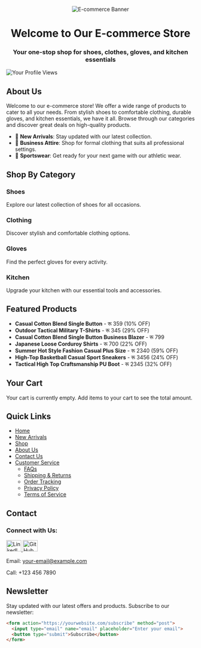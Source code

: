 <!-- Header -->
<p align="center">
  <img src="https://github.com/your-username/your-repo/blob/main/assets/logo.png" alt="E-commerce Banner">
</p>

<!-- Title -->
<h1 align="center">Welcome to Our E-commerce Store</h1>
<h3 align="center">Your one-stop shop for shoes, clothes, gloves, and kitchen essentials</h3>

<!-- Profile Views Badge --> 
<p align="left">
  <img align="left" src="https://komarev.com/ghpvc/?username=your-username&label=Profile%20views&color=0e75b6&style=flat" alt="Your Profile Views" />
</p>

<br>

<!-- About Us -->
## About Us

Welcome to our e-commerce store! We offer a wide range of products to cater to all your needs. From stylish shoes to comfortable clothing, durable gloves, and kitchen essentials, we have it all. Browse through our categories and discover great deals on high-quality products.

- 🌟 **New Arrivals**: Stay updated with our latest collection.
- 💼 **Business Attire**: Shop for formal clothing that suits all professional settings.
- 🏀 **Sportswear**: Get ready for your next game with our athletic wear.

## Shop By Category

### Shoes
Explore our latest collection of shoes for all occasions.

### Clothing
Discover stylish and comfortable clothing options.

### Gloves
Find the perfect gloves for every activity.

### Kitchen
Upgrade your kitchen with our essential tools and accessories.

## Featured Products

- **Casual Cotton Blend Single Button** - रू 359 (10% OFF)
- **Outdoor Tactical Military T-Shirts** - रू 345 (29% OFF)
- **Casual Cotton Blend Single Button Business Blazer** - रू 799
- **Japanese Loose Corduroy Shirts** - रू 700 (22% OFF)
- **Summer Hot Style Fashion Casual Plus Size** - रू 2340 (59% OFF)
- **High-Top Basketball Casual Sport Sneakers** - रू 3456 (24% OFF)
- **Tactical High Top Craftsmanship PU Boot** - रू 2345 (32% OFF)

## Your Cart

Your cart is currently empty. Add items to your cart to see the total amount.

## Quick Links

- [Home](#)
- [New Arrivals](#)
- [Shop](#)
- [About Us](#)
- [Contact Us](#)
- [Customer Service](#)
  - [FAQs](#)
  - [Shipping & Returns](#)
  - [Order Tracking](#)
  - [Privacy Policy](#)
  - [Terms of Service](#)

## Contact

<h3 align="left">Connect with Us:</h3>
<p align="left">
  <!-- LinkedIn -->
  <a href="https://www.linkedin.com/in/your-profile/" target="_blank">
    <img src="https://raw.githubusercontent.com/rahuldkjain/github-profile-readme-generator/master/src/images/icons/Social/linked-in-alt.svg" alt="LinkedIn" height="30" width="40" />
  </a>
  
  <!-- GitHub -->
  <a href="https://github.com/your-username" target="_blank">
    <img src="https://raw.githubusercontent.com/rahuldkjain/github-profile-readme-generator/master/src/images/icons/Social/github.svg" alt="GitHub" height="30" width="40" />
  </a>
  
  <!-- Email -->
  Email: [your-email@example.com](mailto:your-email@example.com)
  
  <!-- Phone -->
  Call: +123 456 7890
</p>

## Newsletter

Stay updated with our latest offers and products. Subscribe to our newsletter:

```html
<form action="https://yourwebsite.com/subscribe" method="post">
  <input type="email" name="email" placeholder="Enter your email">
  <button type="submit">Subscribe</button>
</form>
